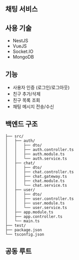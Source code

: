 ## 채팅 서비스


## 사용 기술

- NestJS
- VueJS
- Socket.IO
- MongoDB

## 기능

- 사용자 인증 (로그인/로그아웃)
- 친구 추가/삭제
- 친구 목록 조회
- 채팅 메시지 전송/수신

## 백엔드 구조
```
├── src/
│   ├── auth/
│   │   ├── dto/
│   │   ├── auth.controller.ts
│   │   ├── auth.module.ts
│   │   └── auth.service.ts
│   ├── chat/
│   │   ├── dto/
│   │   ├── chat.controller.ts
│   │   ├── chat.gateway.ts
│   │   ├── chat.module.ts
│   │   └── chat.service.ts
│   ├── user/
│   │   ├── dto/
│   │   ├── user.controller.ts
│   │   ├── user.module.ts
│   │   └── user.service.ts
│   ├── app.module.ts
│   ├── app.controller.ts
│   └── main.ts
├── test/
├── package.json
└── tsconfig.json
```


## 공동 루트
